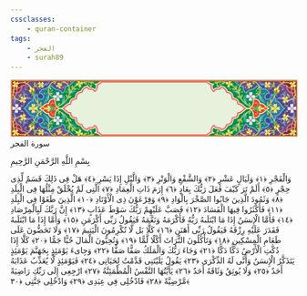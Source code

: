 ```yaml
---
cssclasses:
    - quran-container
tags:
    - الفجر
    - surah89
---
```

<div class="quran-container">
<span class="second-border"></span>
<span class="border"></span>
<div class="head-container">
<img src="https://raw.githubusercontent.com/LORDyyyyy/obsidian-the_quran_vault/main/src/webview/surah_head.png" height=100>
<div class="surah-name">
<span class="surah-name-fnt">سورة الفجر</span>
</div>
</div>
<div class="quran-content">
<div class="name-of-god"> <p> بِسْمِ اللَّهِ الرَّحْمَنِ الرَّحِيمِ </p></div>
<p>
<span class="sign" id="f1">وَالْفَجْرِ <span>﴿</span>١<span>﴾</span></span>
<span class="sign" id="f2">وَلَيَالٍ عَشْرٍ <span>﴿</span>٢<span>﴾</span></span>
<span class="sign" id="f3">وَالشَّفْعِ وَالْوَتْرِ <span>﴿</span>٣<span>﴾</span></span>
<span class="sign" id="f4">وَالَّيْلِ إِذَا يَسْرِ <span>﴿</span>٤<span>﴾</span></span>
<span class="sign" id="f5">هَلْ فِى ذَلِكَ قَسَمٌ لِّذِى حِجْرٍ <span>﴿</span>٥<span>﴾</span></span>
<span class="sign" id="f6">أَلَمْ تَرَ كَيْفَ فَعَلَ رَبُّكَ بِعَادٍ <span>﴿</span>٦<span>﴾</span></span>
<span class="sign" id="f7">إِرَمَ ذَاتِ الْعِمَادِ <span>﴿</span>٧<span>﴾</span></span>
<span class="sign" id="f8">الَّتِى لَمْ يُخْلَقْ مِثْلُهَا فِى الْبِلَدِ <span>﴿</span>٨<span>﴾</span></span>
<span class="sign" id="f9">وَثَمُودَ الَّذِينَ جَابُوا الصَّخْرَ بِالْوَادِ <span>﴿</span>٩<span>﴾</span></span>
<span class="sign" id="f10">وَفِرْعَوْنَ ذِى الْأَوْتَادِ <span>﴿</span>١۰<span>﴾</span></span>
<span class="sign" id="f11">الَّذِينَ طَغَوْا فِى الْبِلَدِ <span>﴿</span>١١<span>﴾</span></span>
<span class="sign" id="f12">فَأَكْثَرُوا فِيهَا الْفَسَادَ <span>﴿</span>١٢<span>﴾</span></span>
<span class="sign" id="f13">فَصَبَّ عَلَيْهِمْ رَبُّكَ سَوْطَ عَذَابٍ <span>﴿</span>١٣<span>﴾</span></span>
<span class="sign" id="f14">إِنَّ رَبَّكَ لَبِالْمِرْصَادِ <span>﴿</span>١٤<span>﴾</span></span>
<span class="sign" id="f15">فَأَمَّا الْإِنسَنُ إِذَا مَا ابْتَلَىهُ رَبُّهُ فَأَكْرَمَهُ وَنَعَّمَهُ فَيَقُولُ رَبِّى أَكْرَمَنِ <span>﴿</span>١٥<span>﴾</span></span>
<span class="sign" id="f16">وَأَمَّا إِذَا مَا ابْتَلَىهُ فَقَدَرَ عَلَيْهِ رِزْقَهُ فَيَقُولُ رَبِّى أَهَنَنِ <span>﴿</span>١٦<span>﴾</span></span>
<span class="sign" id="f17">كَلَّا بَل لَّا تُكْرِمُونَ الْيَتِيمَ <span>﴿</span>١٧<span>﴾</span></span>
<span class="sign" id="f18">وَلَا تَحَضُّونَ عَلَى طَعَامِ الْمِسْكِينِ <span>﴿</span>١٨<span>﴾</span></span>
<span class="sign" id="f19">وَتَأْكُلُونَ التُّرَاثَ أَكْلًا لَّمًّا <span>﴿</span>١٩<span>﴾</span></span>
<span class="sign" id="f20">وَتُحِبُّونَ الْمَالَ حُبًّا جَمًّا <span>﴿</span>٢۰<span>﴾</span></span>
<span class="sign" id="f21">كَلَّا إِذَا دُكَّتِ الْأَرْضُ دَكًّا دَكًّا <span>﴿</span>٢١<span>﴾</span></span>
<span class="sign" id="f22">وَجَاءَ رَبُّكَ وَالْمَلَكُ صَفًّا صَفًّا <span>﴿</span>٢٢<span>﴾</span></span>
<span class="sign" id="f23">وَجِاىءَ يَوْمَئِذٍ بِجَهَنَّمَ يَوْمَئِذٍ يَتَذَكَّرُ الْإِنسَنُ وَأَنَّى لَهُ الذِّكْرَى <span>﴿</span>٢٣<span>﴾</span></span>
<span class="sign" id="f24">يَقُولُ يَلَيْتَنِى قَدَّمْتُ لِحَيَاتِى <span>﴿</span>٢٤<span>﴾</span></span>
<span class="sign" id="f25">فَيَوْمَئِذٍ لَّا يُعَذِّبُ عَذَابَهُ أَحَدٌ <span>﴿</span>٢٥<span>﴾</span></span>
<span class="sign" id="f26">وَلَا يُوثِقُ وَثَاقَهُ أَحَدٌ <span>﴿</span>٢٦<span>﴾</span></span>
<span class="sign" id="f27">يَأَيَّتُهَا النَّفْسُ الْمُطْمَئِنَّةُ <span>﴿</span>٢٧<span>﴾</span></span>
<span class="sign" id="f28">ارْجِعِى إِلَى رَبِّكِ رَاضِيَةً مَّرْضِيَّةً <span>﴿</span>٢٨<span>﴾</span></span>
<span class="sign" id="f29">فَادْخُلِى فِى عِبَدِى <span>﴿</span>٢٩<span>﴾</span></span>
<span class="sign" id="f30">وَادْخُلِى جَنَّتِى <span>﴿</span>٣۰<span>﴾</span></span>

</p>
</div>
<span class="border" style="margin-top:25px;"></span>
<span class="second-border-bottom"></span>
</div>
